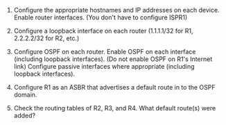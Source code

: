 1. Configure the appropriate hostnames and IP addresses on each device.  Enable router interfaces.
    (You don't have to configure ISPR1)

2. Configure a loopback interface on each router (1.1.1.1/32 for R1, 2.2.2.2/32 for R2, etc.)

3. Configure OSPF on each router.
    Enable OSPF on each interface (including loopback interfaces).
    (Do not enable OSPF on R1's Internet link)
    Configure passive interfaces where appropriate (including loopback interfaces).

4. Configure R1 as an ASBR that advertises a default route in to the OSPF domain.

5. Check the routing tables of R2, R3, and R4.  What default route(s) were added?
